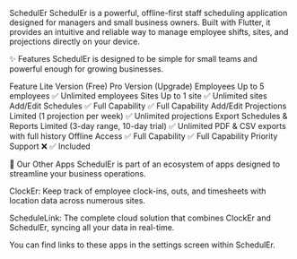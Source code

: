 SchedulEr
SchedulEr is a powerful, offline-first staff scheduling application designed for managers and small business owners. Built with Flutter, it provides an intuitive and reliable way to manage employee shifts, sites, and projections directly on your device.

✨ Features
SchedulEr is designed to be simple for small teams and powerful enough for growing businesses.

Feature	Lite Version (Free)	Pro Version (Upgrade)
Employees	Up to 5 employees	✅ Unlimited employees
Sites	Up to 1 site	✅ Unlimited sites
Add/Edit Schedules	✅ Full Capability	✅ Full Capability
Add/Edit Projections	Limited (1 projection per week)	✅ Unlimited projections
Export Schedules & Reports	Limited (3-day range, 10-day trial)	✅ Unlimited PDF & CSV exports with full history
Offline Access	✅ Full Capability	✅ Full Capability
Priority Support	❌	✅ Included

📲 Our Other Apps
SchedulEr is part of an ecosystem of apps designed to streamline your business operations.

ClockEr: Keep track of employee clock-ins, outs, and timesheets with location data across numerous sites.

ScheduleLink: The complete cloud solution that combines ClockEr and SchedulEr, syncing all your data in real-time.

You can find links to these apps in the settings screen within SchedulEr.